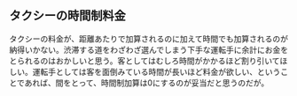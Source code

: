 
## タクシーの時間制料金

タクシーの料金が、距離あたりで加算されるのに加えて時間でも加算されるのが納得いかない。渋滞する道をわざわざ選んでしまう下手な運転手に余計にお金をとられるのはおかしいと思う。客としてはむしろ時間がかかるほど割り引いてほしい。運転手としては客を面倒みている時間が長いほど料金が欲しい、ということであれば、間をとって、時間制加算は0にするのが妥当だと思うのだが。

<!--  -->


